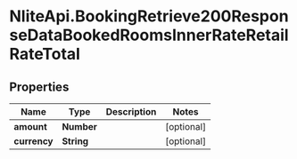 # NliteApi.BookingRetrieve200ResponseDataBookedRoomsInnerRateRetailRateTotal

## Properties

Name | Type | Description | Notes
------------ | ------------- | ------------- | -------------
**amount** | **Number** |  | [optional] 
**currency** | **String** |  | [optional] 


